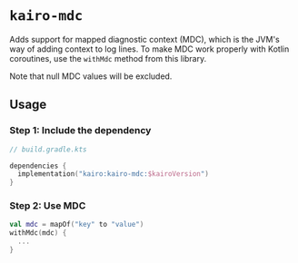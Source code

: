 # `kairo-mdc`

Adds support for mapped diagnostic context (MDC),
which is the JVM's way of adding context to log lines.
To make MDC work properly with Kotlin coroutines,
use the `withMdc` method from this library.

Note that null MDC values will be excluded.

## Usage

### Step 1: Include the dependency

```kotlin
// build.gradle.kts

dependencies {
  implementation("kairo:kairo-mdc:$kairoVersion")
}
```

### Step 2: Use MDC

```kotlin
val mdc = mapOf("key" to "value")
withMdc(mdc) {
  ...
}
```

